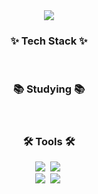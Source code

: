 <!--타이틀 부분-->
<div align="center">
  <img src="https://capsule-render.vercel.app/api?type=waving&color=89cff0&height=280&section=header&text=EQUIS's%20Github&fontColor=ffffff&fontSize=80&animation=twinkling" />
</div>

<!--내용 부분-->
<h3 align="center">✨ Tech Stack ✨</h3>
<div align="center">
  <!-- Java -->
  <!-- MySQL -->
</div>

<div align="center">
  <!-- C -->
  <!-- Python -->
</div>

<br>

<h3 align="center">📚 Studying 📚</h3>
<div align="center">
  <!-- Spring -->
</div>

<br>

<h3 align="center">🛠 Tools 🛠</h3>
<div align="center">
  <img src="https://img.shields.io/badge/git-F05033.svg?style=for-the-badge&logo=git&logoColor=white" />&nbsp
  <img src="https://img.shields.io/badge/github-181717.svg?style=for-the-badge&logo=github&logoColor=white" />&nbsp
</div>

<div align="center">
  <img src="https://img.shields.io/badge/Notion-F3F3F3.svg?style=for-the-badge&logo=notion&logoColor=black" />&nbsp
  <img src="https://img.shields.io/badge/figma-F24E1E.svg?style=for-the-badge&logo=figma&logoColor=white" />&nbsp
</div>

<br>
